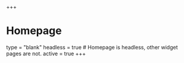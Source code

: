 +++
# Homepage
type = "blank"
headless = true  # Homepage is headless, other widget pages are not.
active = true
+++



